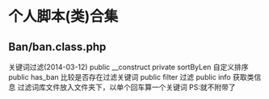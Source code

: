 个人脚本(类)合集
=======

Ban/ban.class.php
---------
关键词过滤(2014-03-12)
        public __construct
        private sortByLen 自定义排序
        public has_ban 比较是否存在过滤关键词
        public filter 过滤
        public info 获取类信息
过滤词库文件放入文件夹下，以单个回车算一个关键词
PS:就不附带了

